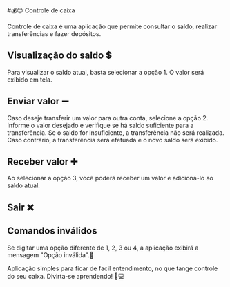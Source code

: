 #💰😊 Controle de caixa

Controle de caixa é uma aplicação que permite consultar o saldo, realizar transferências e fazer depósitos.

## Visualização do saldo 💲

Para visualizar o saldo atual, basta selecionar a opção 1. O valor será exibido em tela.

## Enviar valor ➖

Caso deseje transferir um valor para outra conta, selecione a opção 2. Informe o valor desejado e verifique se há saldo suficiente para a transferência. Se o saldo for insuficiente, a transferência não será realizada. Caso contrário, a transferência será efetuada e o novo saldo será exibido.

## Receber valor ➕

Ao selecionar a opção 3, você poderá receber um valor e adicioná-lo ao saldo atual.

## Sair ❌

## Comandos inválidos

Se digitar uma opção diferente de 1, 2, 3 ou 4, a aplicação exibirá a mensagem "Opção inválida".🔄



Aplicação simples para ficar de facil entendimento, no que tange controle do seu caixa. Divirta-se aprendendo! 🚀💻
